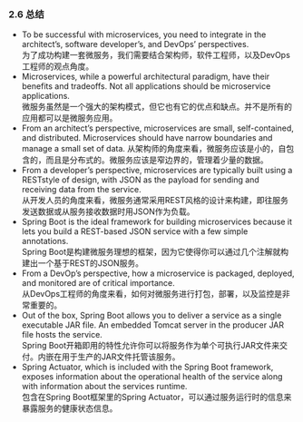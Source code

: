 ### 2.6 总结

* To be successful with microservices, you need to integrate in the architect’s, software developer’s, and DevOps’ perspectives.  
  为了成功构建一套微服务，我们需要结合架构师，软件工程师，以及DevOps工程师的观点角度。
* Microservices, while a powerful architectural paradigm, have their benefits and tradeoffs. Not all applications should be microservice applications.  
  微服务虽然是一个强大的架构模式，但它也有它的优点和缺点。并不是所有的应用都可以是微服务应用。
* From an architect’s perspective, microservices are small, self-contained, and distributed. Microservices should have narrow boundaries and manage a small set of data.
  从架构师的角度来看，微服务应该是小的，自包含的，而且是分布式的。微服务应该是窄边界的，管理着少量的数据。
* From a developer’s perspective, microservices are typically built using a RESTstyle of design, with JSON as the payload for sending and receiving data from the service.  
  从开发人员的角度来看，微服务通常采用REST风格的设计来构建，即往服务发送数据或从服务接收数据时用JSON作为负载。
* Spring Boot is the ideal framework for building microservices because it lets you build a REST-based JSON service with a few simple annotations.  
  Spring Boot是构建微服务理想的框架，因为它使得你可以通过几个注解就构建出一个基于REST的JSON服务。
* From a DevOp’s perspective, how a microservice is packaged, deployed, and monitored are of critical importance.  
  从DevOps工程师的角度来看，如何对微服务进行打包，部署，以及监控是非常重要的。
* Out of the box, Spring Boot allows you to deliver a service as a single executable JAR file. An embedded Tomcat server in the producer JAR file hosts the service.  
  Spring Boot开箱即用的特性允许你可以将服务作为单个可执行JAR文件来交付。内嵌在用于生产的JAR文件托管该服务。
* Spring Actuator, which is included with the Spring Boot framework, exposes information about the operational health of the service along with information about the services runtime.  
  包含在Spring Boot框架里的Spring Actuator，可以通过服务运行时的信息来暴露服务的健康状态信息。



